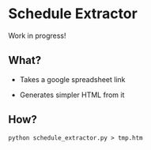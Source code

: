 # Schedule Extractor

Work in progress!


## What?

- Takes a google spreadsheet link

- Generates simpler HTML from it


## How?

    python schedule_extractor.py > tmp.htm


